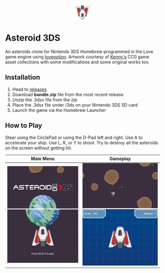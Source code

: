 <div align="center">
  <img src="./icon.3ds.png">  
</div>

# Asteroid 3DS
An asteroids clone for Nintendo 3DS Homebrew programmed in the Love game engine using [lovepotion](https://github.com/lovebrew/lovepotion). Artwork courtesy of [Kenny's](https://kenney.nl/assets) CC0 game asset collections with some modifications and some original works too.

## Installation 
1. Head to [releases](https://github.com/qkmaxware/Asteroid3DS/releases)
2. Download **bundle.zip** file from the most recent release
3. Unzip the .3dsx file from the zip
4. Place the .3dsx file under /3ds on your Nintendo 3DS SD card
5. Launch the game via the Homebrew Launcher

## How to Play
Steer using the CirclePad or using the D-Pad left and right. Use A to accelerate your ship. Use L, R, or Y to shoot. Try to destroy all the asteroids on the screen without getting hit. 

<table style="text-align: center; width: 100%;">
<thead>
    <th style="text-align: center;">Main Menu</th>
    <th style="text-align: center;">Gameplay</th>
</thead>
<tbody>
    <tr>
        <td style="text-align: center;"><img src="screenshot/2024-04-09_21-17-24.866_top.bmp"><br><img src="screenshot/2024-04-09_21-17-24.866_bot.bmp"></td>
        <td style="text-align: center;"><img src="screenshot/2024-04-09_21-17-58.390_top.bmp"><br><img src="screenshot/2024-04-09_21-17-58.390_bot.bmp"></td>
    </tr>
</tbody>
</table>
